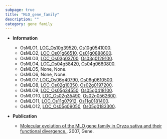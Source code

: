 ```yaml
---
subpage: true
title: "MLO_gene_family"
description: ""
category: gene family
---
```


* **Information**  
    + OsMLO1, [LOC_Os10g39520](http://rice.plantbiology.msu.edu/cgi-bin/ORF_infopage.cgi?orf=LOC_Os10g39520), [Os10g0541000](http://rapdb.dna.affrc.go.jp/viewer/gbrowse_details/irgsp1?name=Os10g0541000).
    + OsMLO2, [LOC_Os01g66510](http://rice.plantbiology.msu.edu/cgi-bin/ORF_infopage.cgi?orf=LOC_Os01g66510), [Os01g0888600](http://rapdb.dna.affrc.go.jp/viewer/gbrowse_details/irgsp1?name=Os01g0888600).
    + OsMLO3, [LOC_Os03g03700](http://rice.plantbiology.msu.edu/cgi-bin/ORF_infopage.cgi?orf=LOC_Os03g03700), [Os03g0129100](http://rapdb.dna.affrc.go.jp/viewer/gbrowse_details/irgsp1?name=Os03g0129100).
    + OsMLO4, [LOC_Os04g58420](http://rice.plantbiology.msu.edu/cgi-bin/ORF_infopage.cgi?orf=LOC_Os04g58420), [Os04g0680800](http://rapdb.dna.affrc.go.jp/viewer/gbrowse_details/irgsp1?name=Os04g0680800).
    + OsMLO5, None, None.
    + OsMLO6, None, None.
    + OsMLO7, [LOC_Os06g40790](http://rice.plantbiology.msu.edu/cgi-bin/ORF_infopage.cgi?orf=LOC_Os06g40790), [Os06g0610500](http://rapdb.dna.affrc.go.jp/viewer/gbrowse_details/irgsp1?name=Os06g0610500).
    + OsMLO8, [LOC_Os02g10350](http://rice.plantbiology.msu.edu/cgi-bin/ORF_infopage.cgi?orf=LOC_Os02g10350), [Os02g0197200](http://rapdb.dna.affrc.go.jp/viewer/gbrowse_details/irgsp1?name=Os02g0197200).
    + OsMLO9, [LOC_Os05g34550](http://rice.plantbiology.msu.edu/cgi-bin/ORF_infopage.cgi?orf=LOC_Os05g34550), [Os05g0418100](http://rapdb.dna.affrc.go.jp/viewer/gbrowse_details/irgsp1?name=Os05g0418100).
    + OsMLO10, [LOC_Os02g35490](http://rice.plantbiology.msu.edu/cgi-bin/ORF_infopage.cgi?orf=LOC_Os02g35490), [Os02g0562600](http://rapdb.dna.affrc.go.jp/viewer/gbrowse_details/irgsp1?name=Os02g0562600).
    + OsMLO11, [LOC_Os11g07912](http://rice.plantbiology.msu.edu/cgi-bin/ORF_infopage.cgi?orf=LOC_Os11g07912), [Os11g0181400](http://rapdb.dna.affrc.go.jp/viewer/gbrowse_details/irgsp1?name=Os11g0181400).
    + OsMLO12, [LOC_Os05g09050](http://rice.plantbiology.msu.edu/cgi-bin/ORF_infopage.cgi?orf=LOC_Os05g09050), [Os05g0183300](http://rapdb.dna.affrc.go.jp/viewer/gbrowse_details/irgsp1?name=Os05g0183300).

* **Publication**  
    + [Molecular evolution of the MLO gene family in Oryza sativa and their functional divergence.](http://www.ncbi.nlm.nih.gov/pubmed?term=Molecular+evolution+of+the+MLO+gene+family+in+Oryza+sativa+and+their+functional+divergence.%5BTitle%5D), 2007, Gene.


